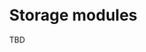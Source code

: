 # Storage modules

TBD

<!--

- intro
- collections
- operations
- methods
- access rules
- version mapping

-->
